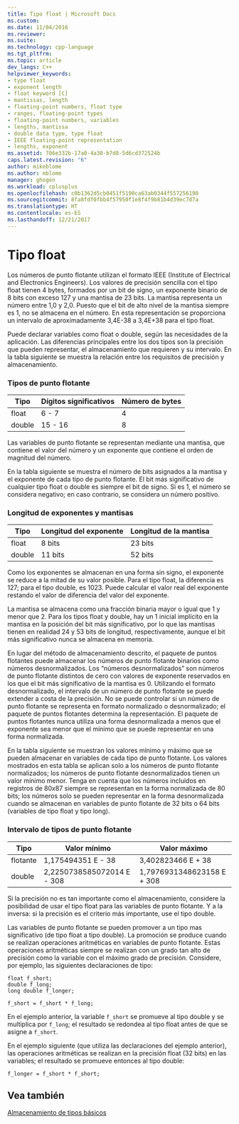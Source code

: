 ```yaml
---
title: Tipo float | Microsoft Docs
ms.custom: 
ms.date: 11/04/2016
ms.reviewer: 
ms.suite: 
ms.technology: cpp-language
ms.tgt_pltfrm: 
ms.topic: article
dev_langs: C++
helpviewer_keywords:
- type float
- exponent length
- float keyword [C]
- mantissas, length
- floating-point numbers, float type
- ranges, floating-point types
- floating-point numbers, variables
- lengths, mantissa
- double data type, type float
- IEEE floating-point representation
- lengths, exponent
ms.assetid: 706e332b-17a0-4a30-b7d8-5d6cd372524b
caps.latest.revision: "6"
author: mikeblome
ms.author: mblome
manager: ghogen
ms.workload: cplusplus
ms.openlocfilehash: c0b1362d5cb0451f5190ca63ab0344f557256190
ms.sourcegitcommit: 8fa8fdf0fbb4f57950f1e8f4f9b81b4d39ec7d7a
ms.translationtype: HT
ms.contentlocale: es-ES
ms.lasthandoff: 12/21/2017
---
```

# <a name="type-float"></a>Tipo float
Los números de punto flotante utilizan el formato IEEE (Institute of Electrical and Electronics Engineers). Los valores de precisión sencilla con el tipo float tienen 4 bytes, formados por un bit de signo, un exponente binario de 8 bits con exceso 127 y una mantisa de 23 bits. La mantisa representa un número entre 1,0 y 2,0. Puesto que el bit de alto nivel de la mantisa siempre es 1, no se almacena en el número. En esta representación se proporciona un intervalo de aproximadamente 3,4E-38 a 3,4E+38 para el tipo float.  
  
 Puede declarar variables como float o double, según las necesidades de la aplicación. Las diferencias principales entre los dos tipos son la precisión que pueden representar, el almacenamiento que requieren y su intervalo. En la tabla siguiente se muestra la relación entre los requisitos de precisión y almacenamiento.  
  
### <a name="floating-point-types"></a>Tipos de punto flotante  
  
|Tipo|Dígitos significativos|Número de bytes|  
|----------|------------------------|---------------------|  
|float|6 - 7|4|  
|double|15 - 16|8|  
  
 Las variables de punto flotante se representan mediante una mantisa, que contiene el valor del número y un exponente que contiene el orden de magnitud del número.  
  
 En la tabla siguiente se muestra el número de bits asignados a la mantisa y el exponente de cada tipo de punto flotante. El bit más significativo de cualquier tipo float o double es siempre el bit de signo. Si es 1, el número se considera negativo; en caso contrario, se considera un número positivo.  
  
### <a name="lengths-of-exponents-and-mantissas"></a>Longitud de exponentes y mantisas  
  
|Tipo|Longitud del exponente|Longitud de la mantisa|  
|----------|---------------------|---------------------|  
|float|8 bits|23 bits|  
|double|11 bits|52 bits|  
  
 Como los exponentes se almacenan en una forma sin signo, el exponente se reduce a la mitad de su valor posible. Para el tipo float, la diferencia es 127; para el tipo double, es 1023. Puede calcular el valor real del exponente restando el valor de diferencia del valor del exponente.  
  
 La mantisa se almacena como una fracción binaria mayor o igual que 1 y menor que 2. Para los tipos float y double, hay un 1 inicial implícito en la mantisa en la posición del bit más significativo, por lo que las mantisas tienen en realidad 24 y 53 bits de longitud, respectivamente, aunque el bit más significativo nunca se almacena en memoria.  
  
 En lugar del método de almacenamiento descrito, el paquete de puntos flotantes puede almacenar los números de punto flotante binarios como números desnormalizados. Los “números desnormalizados” son números de punto flotante distintos de cero con valores de exponente reservados en los que el bit más significativo de la mantisa es 0. Utilizando el formato desnormalizado, el intervalo de un número de punto flotante se puede extender a costa de la precisión. No se puede controlar si un número de punto flotante se representa en formato normalizado o desnormalizado; el paquete de puntos flotantes determina la representación. El paquete de puntos flotantes nunca utiliza una forma desnormalizada a menos que el exponente sea menor que el mínimo que se puede representar en una forma normalizada.  
  
 En la tabla siguiente se muestran los valores mínimo y máximo que se pueden almacenar en variables de cada tipo de punto flotante. Los valores mostrados en esta tabla se aplican solo a los números de punto flotante normalizados; los números de punto flotante desnormalizados tienen un valor mínimo menor. Tenga en cuenta que los números incluidos en registros de 80*x*87 siempre se representan en la forma normalizada de 80 bits; los números solo se pueden representar en la forma desnormalizada cuando se almacenan en variables de punto flotante de 32 bits o 64 bits (variables de tipo float y tipo long).  
  
### <a name="range-of-floating-point-types"></a>Intervalo de tipos de punto flotante  
  
|Tipo|Valor mínimo|Valor máximo|  
|----------|-------------------|-------------------|  
|flotante|1,175494351 E - 38|3,402823466 E + 38|  
|double|2,2250738585072014 E - 308|1,7976931348623158 E + 308|  
  
 Si la precisión no es tan importante como el almacenamiento, considere la posibilidad de usar el tipo float para las variables de punto flotante. Y a la inversa: si la precisión es el criterio más importante, use el tipo double.  
  
 Las variables de punto flotante se pueden promover a un tipo mas significativo (de tipo float a tipo double). La promoción se produce cuando se realizan operaciones aritméticas en variables de punto flotante. Estas operaciones aritméticas siempre se realizan con un grado tan alto de precisión como la variable con el máximo grado de precisión. Considere, por ejemplo, las siguientes declaraciones de tipo:  
  
```  
float f_short;  
double f_long;  
long double f_longer;  
  
f_short = f_short * f_long;  
```  
  
 En el ejemplo anterior, la variable `f_short` se promueve al tipo double y se multiplica por `f_long`; el resultado se redondea al tipo float antes de que se asigne a `f_short`.  
  
 En el ejemplo siguiente (que utiliza las declaraciones del ejemplo anterior), las operaciones aritméticas se realizan en la precisión float (32 bits) en las variables; el resultado se promueve entonces al tipo double:  
  
```  
f_longer = f_short * f_short;  
```  
  
## <a name="see-also"></a>Vea también  
 [Almacenamiento de tipos básicos](../c-language/storage-of-basic-types.md)